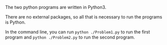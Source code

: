 The two python programs are written in Python3.

There are no external packages, so all that is necessary to run the programs is Python.

In the command line, you can run `python ./Problem1.py` to run the first program and `python ./Problem2.py` to run the second program.
